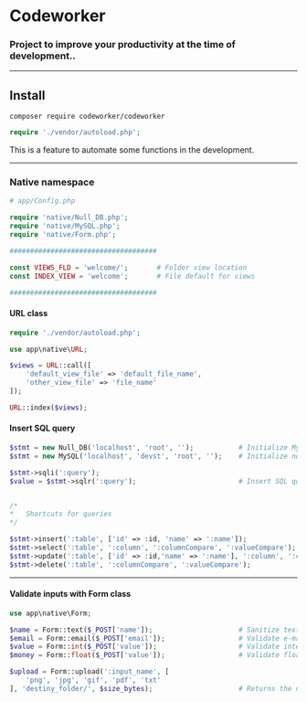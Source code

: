 # Codeworker
### Project to improve your productivity at the time of development..

---

## Install

```composer require codeworker/codeworker```

```php
require './vendor/autoload.php';
````

This is a feature to automate some functions in the development.

---
### Native namespace

```php
# app/Config.php

require 'native/Null_DB.php';
require 'native/MySQL.php';
require 'native/Form.php';

####################################

const VIEWS_FLD = 'welcome/';       # Folder view location
const INDEX_VIEW = 'welcome';       # File default for views

####################################
```

#### URL class

```php
require './vendor/autoload.php';

use app\native\URL;

$views = URL::call([
    'default_view_file' => 'default_file_name',
    'other_view_file' => 'file_name'
]);

URL::index($views);
```

#### Insert SQL query
```php
$stmt = new Null_DB('localhost', 'root', '');           # Initialize MySQL with no database created
$stmt = new MySQL('localhost', 'devst', 'root', '');    # Initialize normal MySQL class

$stmt->sqli(':query');
$value = $stmt->sqlr(':query');                         # Insert SQL query and returns a value
````

```php

/*
*   Shortcuts for queries
*/

$stmt->insert(':table', ['id' => :id, 'name' => ':name']);
$stmt->select(':table', ':column', ':columnCompare', ':valueCompare');
$stmt->update(':table', ['id' => :id,'name' => ':name'], ':column', ':columnCompare');
$stmt->delete(':table', ':columnCompare', ':valueCompare');
````

---

#### Validate inputs with Form class
```php
use app\native\Form;

$name = Form::text($_POST['name']);                     # Sanitize text
$email = Form::email($_POST['email']);                  # Validate e-mail
$value = Form::int($_POST['value']);                    # Validate integers
$money = Form::float($_POST['value']);                  # Validate floats

$upload = Form::upload(':input_name', [
    'png', 'jpg', 'gif', 'pdf', 'txt'
], 'destiny_folder/', $size_bytes);                     # Returns the name of the random entry
````
